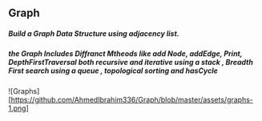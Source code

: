 ## Graph

##### Build a Graph Data Structure using adjacency list.

##### the Graph Includes Diffranct Mtheods like add Node, addEdge, Print, DepthFirstTraversal both recursive and iterative using a stack , Breadth First search using a queue , topological sorting and hasCycle 

![Graphs][https://github.com/AhmedIbrahim336/Graph/blob/master/assets/graphs-1.png]
